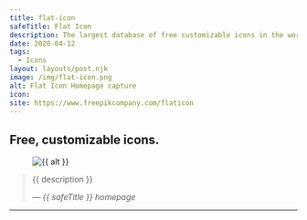 ```yaml
---
title: flat-icon
safeTitle: Flat Icon
description: The largest database of free customizable icons in the world. Flaticon has more than a million icons in all formats, for all kind of projects, presentations, apps, websites, etc.
date: 2020-04-12
tags:
  - Icons
layout: layouts/post.njk
image: /img/flat-icon.png
alt: Flat Icon Homepage capture
icon: 
site: https://www.freepikcompany.com/flaticon
---
```


<div class="box">

## Free, customizable icons.

<figure class="image">
<img alt="{{ alt }}" src="{{ image }}">
</figure>

> {{ description }}
>
> <cite>&mdash; {{ safeTitle }} homepage</cite>

</div>

---